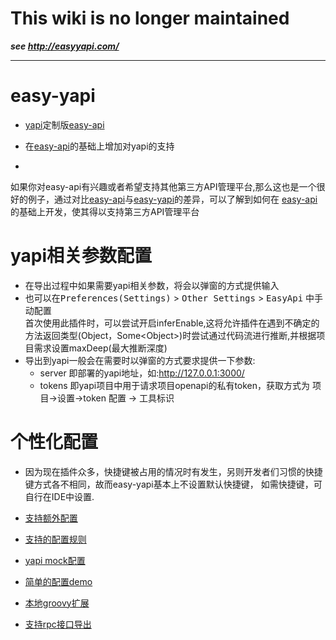# This wiki is no longer maintained

***see http://easyyapi.com/***

---

# easy-yapi

- [yapi](https://github.com/YMFE/yapi)定制版[easy-api](https://github.com/tangcent/easy-api)

- 在[easy-api](https://github.com/tangcent/easy-api)的基础上增加对yapi的支持

-
如果你对easy-api有兴趣或者希望支持其他第三方API管理平台,那么这也是一个很好的例子，通过对比[easy-api](https://github.com/tangcent/easy-api)与[easy-yapi](https://github.com/tangcent/easy-aypi)的差异，可以了解到如何在
[easy-api](https://github.com/tangcent/easy-api)的基础上开发，使其得以支持第三方API管理平台

# yapi相关参数配置

- 在导出过程中如果需要yapi相关参数，将会以弹窗的方式提供输入
- 也可以在<kbd>Preferences(Settings)</kbd> > <kbd>Other Settings</kbd> > <kbd>EasyApi</kbd> 中手动配置
  <br>首次使用此插件时，可以尝试开启inferEnable,这将允许插件在遇到不确定的方法返回类型(Object，Some\<Object>)时尝试通过代码流进行推断,并根据项目需求设置maxDeep(最大推断深度)
- 导出到yapi一般会在需要时以弹窗的方式要求提供一下参数:
    - server 即部署的yapi地址，如:http://127.0.0.1:3000/
    - tokens 即yapi项目中用于请求项目openapi的私有token，获取方式为 项目->设置->token 配置 -> 工具标识

# 个性化配置

- 因为现在插件众多，快捷键被占用的情况时有发生，另则开发者们习惯的快捷键方式各不相同，故而easy-yapi基本上不设置默认快捷键， 如需快捷键，可自行在IDE中设置.

- [支持额外配置](https://github.com/tangcent/easy-yapi/blob/master/docs/cn/1.%20%E6%94%AF%E6%8C%81%E9%A2%9D%E5%A4%96%E9%85%8D%E7%BD%AE.md)

- [支持的配置规则](https://github.com/tangcent/easy-yapi/blob/master/docs/cn/2.%20%E6%94%AF%E6%8C%81%E7%9A%84%E9%85%8D%E7%BD%AE%E8%A7%84%E5%88%99.md)

- [yapi mock配置](https://github.com/tangcent/easy-yapi/blob/master/docs/cn/3.%20yapi-mock%E9%85%8D%E7%BD%AE.md)

- [简单的配置demo](https://github.com/tangcent/easy-yapi/blob/master/docs/cn/4.%20%E9%85%8D%E7%BD%AEdemo.md)

- [本地groovy扩展](https://github.com/tangcent/easy-yapi/blob/master/docs/cn/5.%20%E6%94%AF%E6%8C%81%E6%9C%AC%E5%9C%B0groovy%E6%89%A9%E5%B1%95.md)

- [支持rpc接口导出](https://github.com/tangcent/easy-yapi/blob/master/docs/cn/6.%20%E6%94%AF%E6%8C%81rpc%E6%8E%A5%E5%8F%A3%E5%AF%BC%E5%87%BA.md)
